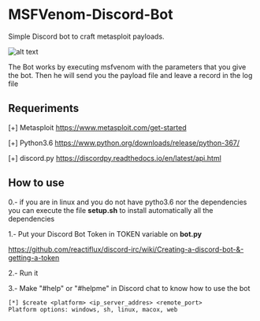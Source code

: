 # MSFVenom-Discord-Bot
Simple Discord bot to craft metasploit payloads.

![alt text](https://i.ibb.co/NxD7mDs/we.gif "Venom Discord Bot")

The Bot works by executing msfvenom with the parameters that you give the bot. Then he will send you the payload file and leave a record in the log file

## Requeriments
[+] Metasploit https://www.metasploit.com/get-started

[+] Python3.6 https://www.python.org/downloads/release/python-367/

[+] discord.py https://discordpy.readthedocs.io/en/latest/api.html

## How to use
0.- if you are in linux and you do not have pytho3.6 nor the dependencies you can execute the file **setup.sh** to install automatically all the dependencies


1.- Put your Discord Bot Token in TOKEN variable on **bot.py**

https://github.com/reactiflux/discord-irc/wiki/Creating-a-discord-bot-&-getting-a-token

2.- Run it

3.- Make "#help" or "#helpme" in Discord chat to know how to use the bot


```
[*] $create <platform> <ip_server_addres> <remote_port>
Platform options: windows, sh, linux, macox, web
```
